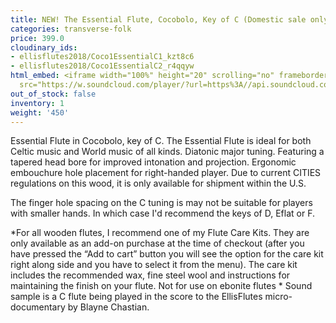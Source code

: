 ```yaml
---
title: NEW! The Essential Flute, Cocobolo, Key of C (Domestic sale only)
categories: transverse-folk
price: 399.0
cloudinary_ids:
- ellisflutes2018/Coco1EssentialC1_kzt8c6
- ellisflutes2018/Coco1EssentialC2_r4qqyw
html_embed: <iframe width="100%" height="20" scrolling="no" frameborder="no" allow="autoplay"
  src="https://w.soundcloud.com/player/?url=https%3A//api.soundcloud.com/tracks/597340230&color=%23ff5500&inverse=false&auto_play=false&show_user=true"></iframe>
out_of_stock: false
inventory: 1
weight: '450'
---
```


Essential Flute in Cocobolo, key of C.   The Essential Flute is ideal for both Celtic music and World music of all kinds. Diatonic major tuning. Featuring a tapered head bore for improved intonation and projection. Ergonomic embouchure hole placement for right-handed player.  Due to current CITIES regulations on this wood, it is only available for shipment within the U.S.

The finger hole spacing on the C tuning is may not be suitable for players with smaller hands.  In which case I'd recommend the keys of D, Eflat or F.  

*For all wooden flutes, I recommend one of my Flute Care Kits.  They are only available as an add-on purchase at the time of checkout (after you have pressed the “Add to cart” button you will see the option for the care kit right along side and you have to select it from the menu). The care kit includes the recommended wax, fine steel wool and instructions for maintaining the finish on your flute.  Not for use on ebonite flutes
*
Sound sample is a C flute being played in the score to the EllisFlutes micro-documentary by Blayne Chastian.